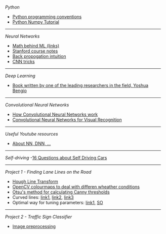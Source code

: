 *Python*
- [Python programming conventions](https://www.python.org/dev/peps/pep-0008/)
- [Python Numpy Tutorial](http://cs231n.github.io/python-numpy-tutorial/)

--------

*Neural Networks*
- [Math behind ML (links)](http://www.deeplearningweekly.com/pages/open_source_deep_learning_curriculum)
- [Stanford course notes](http://cs231n.github.io/)
- [Back propogation intuition](https://medium.com/@karpathy/yes-you-should-understand-backprop-e2f06eab496b)
- [CNN tricks](http://lamda.nju.edu.cn/weixs/project/CNNTricks/CNNTricks.html)

------

*Deep Learning*
- [Book written by one of the leading researchers in the field, Yoshua Bengio](http://www.deeplearningbook.org/)

------

*Convolutional Neural Networks*
- [How Convolutional Neural Networks work](https://www.youtube.com/watch?v=FmpDIaiMIeA)
- [Convolutional Neural Networks for Visual Recognition](http://cs231n.github.io/neural-networks-2/)

------

*Useful Youtube resources*
- [About NN, DNN, ...](https://www.youtube.com/watch?v=oYbVFhK_olY&list=PLQVvvaa0QuDfKTOs3Keq_kaG2P55YRn5v)

------

*Self-driving*
-[16 Questions about Self Driving Cars](https://vimeo.com/198256576)

------

*Project 1 - Finding Lane Lines on the Road*
- [Hough Line Transform](http://docs.opencv.org/3.0-beta/doc/py_tutorials/py_imgproc/py_houghlines/py_houghlines.html)
- [OpenCV colourmaps to deal with differen wheather conditions](http://docs.opencv.org/2.4/modules/contrib/doc/facerec/colormaps.html)
- [Otsu's method for calculating Canny thresholds](http://stackoverflow.com/questions/21324950/how-to-select-the-best-set-of-parameters-in-canny-edge-detection-algorithm-imple)
- Curved lines: [link1](http://citeseerx.ist.psu.edu/viewdoc/download?doi=10.1.1.106.6644&rep=rep1&type=pdf), [link2](              http://www.vision.caltech.edu/malaa/publications/aly08realtime.pdf), [link3](https://arxiv.org/pdf/1501.03124.pdf)
- Optimal way for tuning parameters: [link1](http://www.transistor.io/revisiting-lane-detection-using-opencv.html), [SO](           http://stackoverflow.com/questions/36598897/python-and-opencv-improving-my-lane-detection-algorithm)

-----

*Project 2 - Traffic Sign Classifier*
- [Image preprocessing](https://www.quora.com/What-are-some-ways-of-pre-procesing-images-before-applying-convolutional-neural-networks-for-the-task-of-image-classification)

